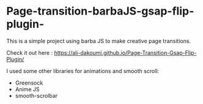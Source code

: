 # Page-transition-barbaJS-gsap-flip-plugin-

This is a simple project using barba JS to make creative page transitions.

Check it out here : https://ali-dakoumi.github.io/Page-Transition-Gsap-Flip-Plugin/

I used some other libraries for animations and smooth scroll:

- Greensock
- Anime JS
- smooth-scrolbar

